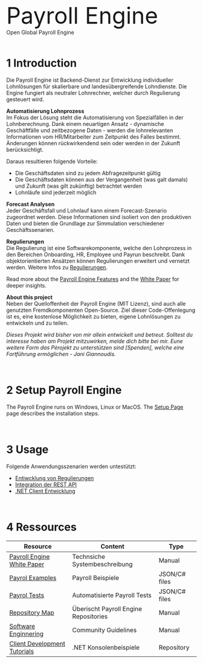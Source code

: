 <span style="font-size: 60px">Payroll Engine</span><br />
<pspan>Open Global Payroll Engine</span><br /><br />

# 1 Introduction
Die Payroll Engine ist Backend-Dienst zur Entwicklung individueller Lohnlösungen für skalierbare und landesübergreifende Lohndienste. Die Engine fungiert als neutraler Lohnrechner, welcher durch Regulierung gesteuert wird.

**Automatisierung Lohnprozess**<br/>
Im Fokus der Lösung steht die Automatisierung von Spezialfällen in der Lohnberechnung. Dank einem neuartigen Ansatz - dynamische Geschäftfälle und zeitbezogene Daten - werden die lohnrelevanten Informationen vom HR/Mitarbeiter zum Zeitpunkt des Falles bestimmt. Änderungen können rückwirkendend sein oder werden in der Zukunft berücksichtigt. 

Daraus resultieren folgende Vorteile:
- Die Geschäftsdaten sind zu jedem Abfragezeitpunkt gültig
- Die Geschäftsdaten können aus der Vergangenheit (was galt damals) und Zukunft (was gilt zukünftig) betrachtet werden
- Lohnläufe sind jederzeit möglich

**Forecast Analysen**<br/>
Jeder Geschäftsfall und Lohnlauf kann einem Forecast-Szenario zugeordnet werden. Diese Informationen sind isoliert von den produktiven Daten und bieten die Grundlage zur Simmulation verschiedener Geschäftssenarien.

**Regulierungen**<br/>
Die Regulierung ist eine Softwarekomponente, welche den Lohnprozess in den Bereichen Onboarding, HR, Employee und Payrun beschreibt. Dank objektorientierten Ansätzen können Regulierungen erweitert und vernetzt werden. Weitere Infos zu [Regulierungen](Documents/Regulation.md).

Read more about the [Payroll Engine Features](Documents/Features.md) and the [White Paper](Documents/PayrolEnginelWhitePaper_de.pdf) for deeper insights.

**About this project**<br/>
Neben der Quelloffenheit der Payroll Engine (MIT Lizenz), sind auch alle genutzten Fremdkomponenten Open-Source. Ziel dieser Code-Offenlegung ist es, eine kostenlose Möglichkeit zu bieten, eigene Lohnlösungen zu entwickeln und zu teilen.

*Dieses Projekt wird bisher von mir allein entwickelt und betreut. Solltest du interesse haben am Projekt mitzuwirken, melde dich bitte bei mir. Eune weitere Form das Pèrojekt zu unterstützen sind [Spenden], welche eine Fortführung ermöglichen - Jani Giannoudis.*

<br/>

# 2 Setup Payroll Engine
The Payroll Engine runs on Windows, Linux or MacOS. The [Setup Page](Documents/Setup.md) page describes the installation steps.

<br/>

# 3 Usage
Folgende Anwendungsszenarien werden untestützt:
- [Entiwcklung von Regulierungen](Documents/RegulationBuild.md)
- [Integration der REST API](Documents/Integration.md)
- [.NET Client Entwicklung](Documents/DotNetClients.md)

<br/>

# 4 Ressources
| Resource                                                                  | Content                                   | Type           |
|--|--|--|
| [Payroll Engine White Paper](Documents/PayrolEnginelWhitePaper.pdf)       | Technsiche Systembeschreibung             | Manual         |
| [Payrol Examples]()                                                       | Payroll Beispiele                         | JSON/C# files  |
| [Payrol Tests]()                                                          | Automatisierte Payroll Tests              | JSON/C# files  |
| [Repository Map](Documents/PayrollEngineRepositoryMap.pdf)                | Überischt Payroll Engine Repositories     | Manual         |
| [Software Enginnering](Documents/SoftwareEngineering.md)                  | Community Guidelines                      | Manual         |
| [Client Development Tutorials](Documents/SoftwareEngineering.md)          | .NET Konsolenbeispiele                    | Repository     |
<br/>
